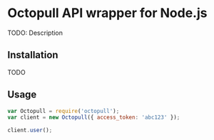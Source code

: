 # Octopull API wrapper for Node.js

TODO: Description

## Installation

TODO

## Usage

```js
var Octopull = require('octopull');
var client = new Octopull({ access_token: 'abc123' });

client.user();
```
